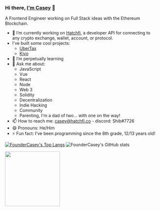 ### Hi there, [I'm Casey](https://imcasey.com) 👋
A Frontend Engineer working on Full Stack ideas with the Ethereum Blockchain.

- 🥚 I’m currently working on [Hatchfi](https://hatchfi.co/), a developer API for connecting to any crypto exchange, wallet, account, or protocol.
- I've built some cool projects:
  - [UberTax](https://ubertax.xyz)
  - [Kivo](https://kivo.so)
- 🌱 I’m perpetually learning
- 💬 Ask me about:
  - JavaScript
  - Vue
  - React
  - Node
  - Web 3
  - Solidity
  - Decentralization 
  - Indie Hacking
  - Community
  - Parenting, I'm a dad of two... with one on the way!
- 📫 How to reach me: casey@hatchfi.co - discord: Shib#7726
- 😄 Pronouns: He/Him
- ⚡ Fun fact: I've been programming since the 8th grade, 12/13 years old!

[![FounderCasey's Top Langs](https://github-readme-stats.vercel.app/api/top-langs/?username=foundercasey&layout=compact&&langs_count=10)](https://github.com/foundercasey/github-readme-stats) ![FounderCasey's GitHub stats](https://github-readme-stats.vercel.app/api?username=foundercasey&show_icons=true&theme=tokyonight&count_private=true)


<img height="180em" src="https://github-readme-streak-stats.herokuapp.com/?user=foundercasey&hide_border=true" />
